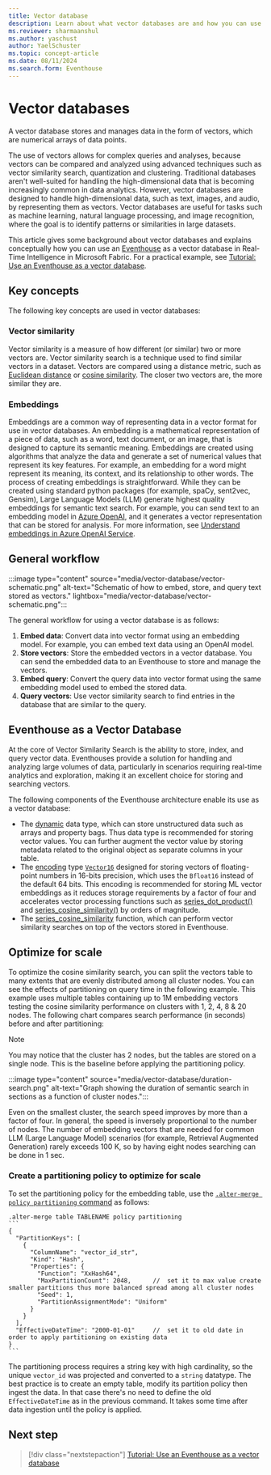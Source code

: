 ```yaml
---
title: Vector database
description: Learn about what vector databases are and how you can use Eventhouse to store and query vector data in Real-Time Intelligence.
ms.reviewer: sharmaanshul
ms.author: yaschust
author: YaelSchuster
ms.topic: concept-article
ms.date: 08/11/2024
ms.search.form: Eventhouse
---
```

# Vector databases

A vector database stores and manages data in the form of vectors, which are numerical arrays of data points.

The use of vectors allows for complex queries and analyses, because vectors can be compared and analyzed using advanced techniques such as vector similarity search, quantization and clustering.
Traditional databases aren't well-suited for handling the high-dimensional data that is becoming increasingly common in data analytics. However, vector databases are designed to handle high-dimensional data, such as text, images, and audio, by representing them as vectors. Vector databases are useful for tasks such as machine learning, natural language processing, and image recognition, where the goal is to identify patterns or similarities in large datasets.

This article gives some background about vector databases and explains conceptually how you can use an [Eventhouse](eventhouse.md) as a vector database in Real-Time Intelligence in Microsoft Fabric. For a practical example, see [Tutorial: Use an Eventhouse as a vector database](vector-database-eventhouse.md).

## Key concepts

The following key concepts are used in vector databases:

### Vector similarity

Vector similarity is a measure of how different (or similar) two or more vectors are. Vector similarity search is a technique used to find similar vectors in a dataset. Vectors are compared using a distance metric, such as [Euclidean distance](https://en.wikipedia.org/wiki/Euclidean_distance) or [cosine similarity](https://en.wikipedia.org/wiki/Cosine_similarity). The closer two vectors are, the more similar they are.

### Embeddings

Embeddings are a common way of representing data in a vector format for use in vector databases. An embedding is a mathematical representation of a piece of data, such as a word, text document, or an image, that is designed to capture its semantic meaning. Embeddings are created using algorithms that analyze the data and generate a set of numerical values that represent its key features. For example, an embedding for a word might represent its meaning, its context, and its relationship to other words. The process of creating embeddings is straightforward. While they can be created using standard python packages (for example, spaCy, sent2vec, Gensim), Large Language Models (LLM) generate highest quality embeddings for semantic text search. For example, you can send text to an embedding model in [Azure OpenAI](/azure/ai-services/openai/how-to/embeddings), and it generates a vector representation that can be stored for analysis. For more information, see [Understand embeddings in Azure OpenAI Service](/azure/ai-services/openai/concepts/understand-embeddings).

## General workflow

:::image type="content" source="media/vector-database/vector-schematic.png" alt-text="Schematic of how to embed, store, and query text stored as vectors." lightbox="media/vector-database/vector-schematic.png":::

The general workflow for using a vector database is as follows:

1. **Embed data**: Convert data into vector format using an embedding model. For example, you can embed text data using an OpenAI model.
1. **Store vectors**: Store the embedded vectors in a vector database. You can send the embedded data to an Eventhouse to store and manage the vectors.
1. **Embed query**: Convert the query data into vector format using the same embedding model used to embed the stored data.
1. **Query vectors**: Use vector similarity search to find entries in the database that are similar to the query. 

## Eventhouse as a Vector Database

At the core of Vector Similarity Search is the ability to store, index, and query vector data. Eventhouses provide a solution for handling and analyzing large volumes of data, particularly in scenarios requiring real-time analytics and exploration, making it an excellent choice for storing and searching vectors. 

The following components of the Eventhouse architecture enable its use as a vector database:

* The [dynamic](/azure/data-explorer/kusto/query/scalar-data-types/dynamic) data type, which can store unstructured data such as arrays and property bags. Thus data type is recommended for storing vector values. You can further augment the vector value by storing metadata related to the original object as separate columns in your table.  
* The [encoding](/azure/data-explorer/kusto/management/encoding-policy) type [`Vector16`](/azure/data-explorer/kusto/management/alter-encoding-policy#encoding-policy-types) designed for storing vectors of floating-point numbers in 16-bits precision, which uses the `Bfloat16` instead of the default 64 bits. This encoding is recommended for storing ML vector embeddings as it reduces storage requirements by a factor of four and accelerates vector processing functions such as [series_dot_product()](/azure/data-explorer/kusto/query/series-dot-product-function) and [series_cosine_similarity()](/azure/data-explorer/kusto/query/series-cosine-similarity-function) by orders of magnitude.
* The [series_cosine_similarity](/azure/data-explorer/kusto/query/series-cosine-similarity-function) function, which can perform vector similarity searches on top of the vectors stored in Eventhouse.

## Optimize for scale

To optimize the cosine similarity search, you can split the vectors table to many extents that are evenly distributed among all cluster nodes. You can see the effects of partitioning on query time in the following example. This example uses multiple tables containing up to 1M embedding vectors testing the cosine similarity performance on clusters with 1, 2, 4, 8 & 20 nodes.
The following chart compares search performance (in seconds) before and after partitioning:

> [!NOTE]
> You may notice that the cluster has 2 nodes, but the tables are stored on a single node. This is the baseline before applying the partitioning policy.

:::image type="content" source="media/vector-database/duration-search.png" alt-text="Graph showing the duration of semantic search in sections as a function of cluster nodes.":::

Even on the smallest cluster, the search speed improves by more than a factor of four. In general, the speed is inversely proportional to the number of nodes. The number of embedding vectors that are needed for common LLM (Large Language Model) scenarios (for example, Retrieval Augmented Generation) rarely exceeds 100 K, so by having eight nodes searching can be done in 1 sec.

### Create a partitioning policy to optimize for scale

To set the partitioning policy for the embedding table, use the [`.alter-merge policy partitioning` command](/azure/data-explorer/kusto/management/alter-merge-table-partitioning-policy-command) as follows:

~~~kusto
.alter-merge table TABLENAME policy partitioning  
``` 
{ 
  "PartitionKeys": [ 
    { 
      "ColumnName": "vector_id_str", 
      "Kind": "Hash", 
      "Properties": { 
        "Function": "XxHash64", 
        "MaxPartitionCount": 2048,      //  set it to max value create smaller partitions thus more balanced spread among all cluster nodes 
        "Seed": 1, 
        "PartitionAssignmentMode": "Uniform" 
      } 
    } 
  ], 
  "EffectiveDateTime": "2000-01-01"     //  set it to old date in order to apply partitioning on existing data 
} 
``` 
~~~

The partitioning process requires a string key with high cardinality, so the unique `vector_id` was projected and converted to a `string` datatype. The best practice is to create an empty table, modify its partition policy then ingest the data. In that case there's no need to define the old `EffectiveDateTime` as in the previous command. It takes some time after data ingestion until the policy is applied.

## Next step

> [!div class="nextstepaction"]
> [Tutorial: Use an Eventhouse as a vector database](vector-database-eventhouse.md)

